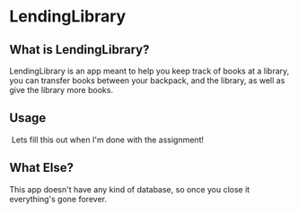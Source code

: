 # LendingLibrary

## What is LendingLibrary?

LendingLibrary is an app meant to help you keep track of books at a library, you can transfer books between your backpack, and the library, as well as give the library more books.

## Usage
![]() Lets fill this out when I'm done with the assignment!

## What Else?

This app doesn't have any kind of database, so once you close it everything's gone forever.